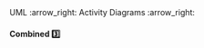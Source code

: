 <div id="path">UML :arrow_right: Activity Diagrams :arrow_right:</div>

<div id="title">

#### Combined :three:

</div>

<div id="body">
</div>

<div id="extras">

<include src="exercises.md" />

</div>

</div>
